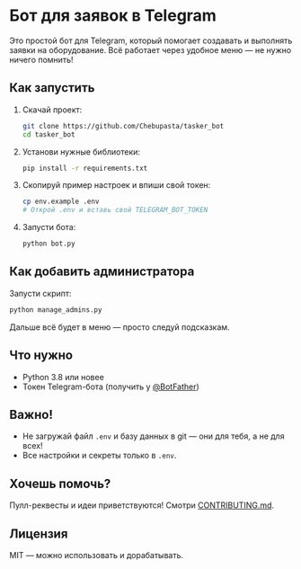 # Бот для заявок в Telegram

Это простой бот для Telegram, который помогает создавать и выполнять заявки на оборудование. Всё работает через удобное меню — не нужно ничего помнить!

## Как запустить

1. Скачай проект:
   ```bash
   git clone https://github.com/Chebupasta/tasker_bot
   cd tasker_bot
   ```
2. Установи нужные библиотеки:
   ```bash
   pip install -r requirements.txt
   ```
3. Скопируй пример настроек и впиши свой токен:
   ```bash
   cp env.example .env
   # Открой .env и вставь свой TELEGRAM_BOT_TOKEN
   ```
4. Запусти бота:
   ```bash
   python bot.py
   ```

## Как добавить администратора

Запусти скрипт:
```bash
python manage_admins.py
```
Дальше всё будет в меню — просто следуй подсказкам.

## Что нужно
- Python 3.8 или новее
- Токен Telegram-бота (получить у [@BotFather](https://t.me/BotFather))

## Важно!
- Не загружай файл `.env` и базу данных в git — они для тебя, а не для всех!
- Все настройки и секреты только в `.env`.

## Хочешь помочь?
Пулл-реквесты и идеи приветствуются! Смотри [CONTRIBUTING.md](CONTRIBUTING.md).

## Лицензия
MIT — можно использовать и дорабатывать.
